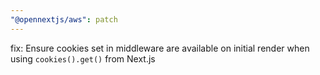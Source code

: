 ```yaml
---
"@opennextjs/aws": patch
---
```


fix: Ensure cookies set in middleware are available on initial render when using `cookies().get()` from Next.js
